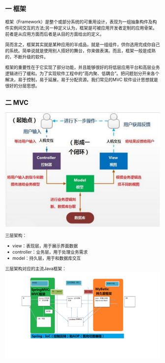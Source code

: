 ## 一 框架

框架（Framework）是整个或部分系统的可重用设计，表现为一组抽象构件及构件实例间交互的方法;另一种定义认为，框架是可被应用开发者定制的应用骨架。前者是从应用方面而后者是从目的方面给出的定义。  

简而言之，框架其实就是某种应用的半成品，就是一组组件，供你选用完成你自己的系统。简单说就是使用别人搭好的舞台，你来做表演。而且，框架一般是成熟的，不断升级的软件。  

框架的重要性在于它实现了部分功能，并且能够很好的将低层应用平台和高层业务逻辑进行了缓和。为了实现软件工程中的“高内聚、低耦合”。把问题划分开来各个解决，易于控制，易于延展，易于分配资源。我们常见的MVC 软件设计思想就是很好的分层思想。

## 二 MVC

![](/../images/mvc1.png)

三层架构：
- view：表现层，用于展示界面数据
- controller：业务层，用于处理业务需求
- model：持久层，用于和数据库交互

三层架构对应的主流Java框架：
![](/../images/mvc2.png)
